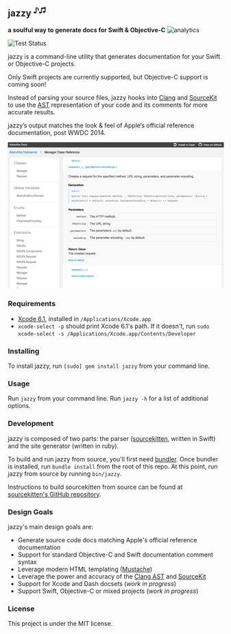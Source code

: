 ## jazzy <sup>♪♫</sup>
**a soulful way to generate docs for Swift & Objective-C**
![analytics](https://ga-beacon.appspot.com/UA-50247013-2/jazzy/README?pixel)

![Test Status](https://travis-ci.org/realm/jazzy.svg?branch=master)

jazzy is a command-line utility that generates documentation for your Swift or
Objective-C projects.

Only Swift projects are currently supported, but Objective-C support is coming
soon!

Instead of parsing your source files, jazzy hooks into [Clang][clang] and
[SourceKit][sourcekit] to use the [AST][ast] representation of your code and
its comments for more accurate results.

jazzy’s output matches the look & feel of Apple’s official reference
documentation, post WWDC 2014.

![Screenshot](screenshot.jpg)

### Requirements

* [Xcode 6.1][xcode], installed in `/Applications/Xcode.app`
* `xcode-select -p` should print Xcode 6.1's path. If it doesn't, run
`sudo xcode-select -s /Applications/Xcode.app/Contents/Developer`

### Installing

To install jazzy, run `[sudo] gem install jazzy` from your command line.

### Usage

Run `jazzy` from your command line. Run `jazzy -h` for a list of additional
options.

### Development

jazzy is composed of two parts: the parser ([sourcekitten][sourcekitten],
written in Swift) and the site generator (written in ruby).

To build and run jazzy from source, you'll first need [bundler][bundler]. Once
bundler is installed, run `bundle install` from the root of this repo. At this
point, run jazzy from source by running `bin/jazzy`.

Instructions to build sourcekitten from source can be found at
[sourcekitten's GitHub repository][sourcekitten].

### Design Goals

jazzy's main design goals are:

- Generate source code docs matching Apple's official reference documentation
- Support for standard Objective-C and Swift documentation comment syntax
- Leverage modern HTML templating ([Mustache][mustache])
- Leverage the power and accuracy of the [Clang AST][ast] and [SourceKit][sourcekit]
- Support for Xcode and Dash docsets (*work in progress*)
- Support Swift, Objective-C or mixed projects (*work in progress*)

### License

This project is under the MIT license.

[clang]: http://clang.llvm.org "Clang"
[sourcekit]: http://www.jpsim.com/uncovering-sourcekit "Uncovering SourceKit"
[ast]: http://clang.llvm.org/docs/IntroductionToTheClangAST.html "Introduction To The Clang AST"
[xcode]: https://developer.apple.com/xcode "Xcode"
[sourcekitten]: https://github.com/jpsim/sourcekitten "sourcekitten"
[bundler]: http://rubygems.org/gems/bundler
[mustache]: http://mustache.github.io "Mustache"
